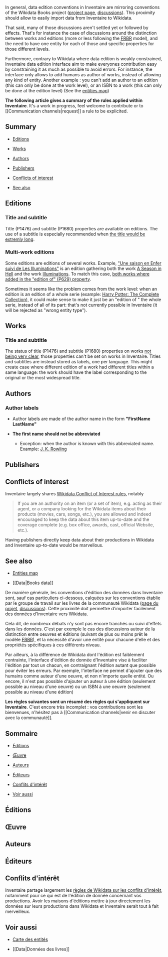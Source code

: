 <!-- LANG:EN, title="Data contribution guidelines"-->



In general, data edition conventions in Inventaire are mirroring conventions of the Wikidata Books project ([project page](https://www.wikidata.org/wiki/Wikidata:WikiProject_Books), [discussions](https://www.wikidata.org/wiki/Wikidata_talk:WikiProject_Books)). This proximity should allow to easily import data from Inventaire to Wikidata.



That said, many of those discussions aren't settled yet or followed by effects. That's for instance the case of discussions around the distinction between works and editions (more or less following the [FRBR](https://en.wikipedia.org/wiki/FRBR) model), and the need to have one entity for each of those and specific properties for those different levels.



Furthermore, contrary to Wikidata where data edition is weakly constrained, Inventaire data edition interface aim to make everyones contribution easy by constraining it as much as possible to avoid errors. For instance, the interface only allows to add humans as author of works, instead of allowing any kind of entity. Another example : you can't add an author to an edition (this can only be done at the work level), or an ISBN to a work (this can only be done at the edition level) (See the [entities map](https://inventaire.github.io/entities-map/))



**The following article gives a summary of the rules applied within Inventaire**. It's a work in progress, feel welcome to contribute or to [[Communication channels|request]] a rule to be explicited.



## Summary

- [Editions](#editions)

- [Works](#works)

- [Authors](#authors)

- [Publishers](#publishers)

- [Conflicts of interest](#conflicts-of-interest)

- [See also](#see-also)



## Editions

### Title and subtitle

Title (P1476) and subtitle (P1680) properties are available on editions. The use of a subtitle is especially recommended when [the title would be extremly long](https://inventaire.io/entity/inv:14c867eb4418af89860d7199c708a3e3/edit).



### Multi-work editions

Some editions are editions of several works. Example, ["Une saison en Enfer suivi de Les Illuminations"](https://inventaire.io/entity/isbn:9782253159049) is an edition gathering both the work [A Season in Hell](https://inventaire.io/entity/wd:Q301342) and the work [Illuminations](https://inventaire.io/entity/wd:Q2255881). To match this case, [both works where added in the "edition of" (P629) property](https://inventaire.io/entity/isbn:9782253159049/edit).



Sometimes it seems like the problem comes from the work level: when an edition is an edition of a whole serie (example: [Harry Potter: The Complete Collection](https://inventaire.io/entity/isbn:9781408856772)), it could make sense to make it just be an "edition of " the whole serie, instead of all of its part: that's not currently possible in Inventaire (it will be rejected as "wrong entity type").



## Works

### Title and subtitle

The status of  title (P1476) and subtitle (P1680) properties on works [not being very clear](https://www.wikidata.org/wiki/Property_talk:P1476#Original_title_(originally_asked_in_Wikidata:Project_chat)), those properties can't be set on works in Inventaire. Titles and subtitles are instead stored as labels, one per language. This might create case where different edition of a work had different titles within a same language: the work should have the label corresponding to the original or the most widespread title.



## Authors

### Author labels

* Author labels are made of the author name in the form **"FirstName LastName"**

* **The first name should not be abbreviated**

  *  Exception: when the author is known with this abbreviated name. Example: [J. K. Rowling](https://inventaire.io/entity/wd:Q34660)



## Publishers



## Conflicts of interest



Inventaire largely shares [Wikidata Conflict of Interest rules](https://www.wikidata.org/wiki/Wikidata:Requests_for_comment/Conflict_of_Interest), notably

> If you are an authority on an item (or a set of item), e.g. acting as their agent, or a company looking for the Wikidata items about their products (movies, cars, songs, etc.), you are allowed and indeed encouraged to keep the data about this item up-to-date and the coverage complete (e.g. box office, awards, cast, official Website, etc.).



Having publishers directly keep data about their productions in Wikidata and Inventaire up-to-date would be marvellous.



## See also

* [Entities map](https://inventaire.github.io/entities-map/)

* [[Data|Books data]]



<!-- LANG:FR, title="Conventions de contribution aux données"-->



De manière générale, les conventions d'édition des données dans Inventaire sont, sauf cas particuliers ci-dessous, calquées sur les conventions établie par le groupe de travail sur les livres de la communauté Wikidata ([page du projet](https://www.wikidata.org/wiki/Wikidata:WikiProject_Books), [discussions](https://www.wikidata.org/wiki/Wikidata_talk:WikiProject_Books)). Cette proximité doit permettre d'importer facilement des données d'Inventaire vers Wikidata.



Cela dit, de nombreux débats n'y sont pas encore tranchés ou suivi d'effets dans les données. C'est par exemple le cas des discussions autour de la distinction entre oeuvres et éditions (suivant de plus ou moins prêt le modèle [FRBR](https://fr.wikipedia.org/wiki/FRBR)), et la nécessité d'avoir une entité pour chacune d'elle et des propriétés spécifiques à ces différents niveau.



Par ailleurs, à la différence de Wikidata dont l'édition est faiblement contrainte, l'interface d'édition de donnée d'Inventaire vise à faciliter l'édition par tout un chacun, en contraignant l'édition autant que possible pour éviter les erreurs. Par exemple, l'interface ne permet d'ajouter que des humains comme auteur d'une oeuvre, et non n'importe quelle entité. Ou encore, il n'est pas possible d'ajouter un auteur à une édition (seulement possible au niveau d'une oeuvre) ou un ISBN à une oeuvre (seulement possible au niveau d'une édition)



**Les règles suivantes sont un résumé des règles qui s'appliquent sur Inventaire**. C'est encore très incomplet : vos contributions sont les bienvenues, n'hésitez pas à [[Communication channels|venir en discuter avec la communauté]].



## Sommaire 



- [Éditions](#editions)

- [Œuvre](#œuvre)

- [Auteurs](#auteurs)

- [Éditeurs](#éditeurs)

- [Conflits d'intérêt](#conflits%20d%27int%C3%A9r%C3%AAt)

- [Voir aussi](#voir-aussi)



## Éditions

## Œuvre

## Auteurs

## Éditeurs



## Conflits d'intérêt

Inventaire partage largement les [règles de Wikidata sur les conflits d'intérêt](https://www.wikidata.org/wiki/Wikidata:Requests_for_comment/Conflict_of_Interest), notamment pour ce qui est de l'édition de donnée concernant vos productions. Avoir les maisons d'éditions mettre à jour directement les données sur leurs productions dans Wikidata et Inventaire serait tout à fait merveilleux.



## Voir aussi

* [Carte des entités](https://inventaire.github.io/entities-map/)

* [[Data|Données des livres]]
